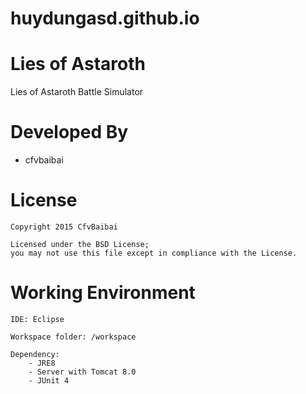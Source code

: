 # huydungasd.github.io
Lies of Astaroth
=======

Lies of Astaroth Battle Simulator

Developed By
============

* cfvbaibai

License
=======

    Copyright 2015 CfvBaibai

    Licensed under the BSD License;
    you may not use this file except in compliance with the License.

Working Environment
===================
    
    IDE: Eclipse
      
    Workspace folder: /workspace
      
    Dependency:
        - JRE8
        - Server with Tomcat 8.0
        - JUnit 4
